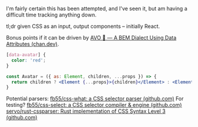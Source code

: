 I'm fairly certain this has been attempted, and I've seen it, but am having a difficult time tracking anything down.

tl;dr given CSS as an input, output components – initially React.

Bonus points if it can be driven by [AVO 🥑 — A BEM Dialect Using Data Attributes (chan.dev)](https://chan.dev/posts/avo-a-bem-dialect-using-data-attributes/).

```css
[data-avatar] {
  color: 'red';
}
```

```jsx
const Avatar = ({ as: Element, children, ...props }) => {
  return children ? <Element {...props}>{children}</Element> : <Element {...props} />
}
```

Potential parsers:
[fb55/css-what: a CSS selector parser (github.com)](https://github.com/fb55/css-what#readme)
For testing? [fb55/css-select: a CSS selector compiler & engine (github.com)](https://github.com/fb55/css-select)
[servo/rust-cssparser: Rust implementation of CSS Syntax Level 3 (github.com)](https://github.com/servo/rust-cssparser)
